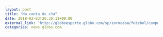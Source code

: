 ```yaml
---
layout: post
title: "Na conta do chá"
date: 2018-02-03T20:30:11+00:00
external_link: "http://globoesporte.globo.com/sp/sorocaba/futebol/campeonato-paulista/jogo/03-02-2018/ituano-ponte-preta/"
categories: news globo.com
---
```

